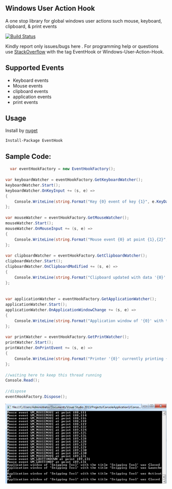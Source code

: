 ## Windows User Action Hook

A one stop library for global windows user actions such mouse, keyboard, clipboard, &amp; print events

<a href="https://ci.appveyor.com/project/justcoding121/windows-user-action-hook">![Build Status](https://ci.appveyor.com/api/projects/status/htea647ukrgg4qcl?svg=true)</a>

Kindly report only issues/bugs here . For programming help or questions use [StackOverflow](http://stackoverflow.com/questions/tagged/windows-user-action-hook) with the tag EventHook or Windows-User-Action-Hook.

## Supported Events

* Keyboard events
* Mouse events
* clipboard events
* application events
* print events

## Usage

Install by [nuget](https://www.nuget.org/packages/EventHook)

    Install-Package EventHook

## Sample Code:

```csharp
  var eventHookFactory = new EventHookFactory();

var keyboardWatcher = eventHookFactory.GetKeyboardWatcher();
keyboardWatcher.Start();
keyboardWatcher.OnKeyInput += (s, e) =>
{
    Console.WriteLine(string.Format("Key {0} event of key {1}", e.KeyData.EventType, e.KeyData.Keyname));
};

var mouseWatcher = eventHookFactory.GetMouseWatcher();
mouseWatcher.Start();
mouseWatcher.OnMouseInput += (s, e) =>
{
    Console.WriteLine(string.Format("Mouse event {0} at point {1},{2}", e.Message.ToString(), e.Point.x, e.Point.y));
};

var clipboardWatcher = eventHookFactory.GetClipboardWatcher();
clipboardWatcher.Start();
clipboardWatcher.OnClipboardModified += (s, e) =>
{
    Console.WriteLine(string.Format("Clipboard updated with data '{0}' of format {1}", e.Data, e.DataFormat.ToString()));
};


var applicationWatcher = eventHookFactory.GetApplicationWatcher();
applicationWatcher.Start();
applicationWatcher.OnApplicationWindowChange += (s, e) =>
{
    Console.WriteLine(string.Format("Application window of '{0}' with the title '{1}' was {2}", e.ApplicationData.AppName, e.ApplicationData.AppTitle, e.Event));
};

var printWatcher = eventHookFactory.GetPrintWatcher();
printWatcher.Start();
printWatcher.OnPrintEvent += (s, e) =>
{
    Console.WriteLine(string.Format("Printer '{0}' currently printing {1} pages.", e.EventData.PrinterName, e.EventData.Pages));
};

//waiting here to keep this thread running           
Console.Read();

//dispose
eventHookFactory.Dispose();
```

![alt tag](https://raw.githubusercontent.com/justcoding121/Windows-User-Action-Hook/stable/EventHook.Examples/EventHook.ConsoleApp.Example/Capture.PNG)
